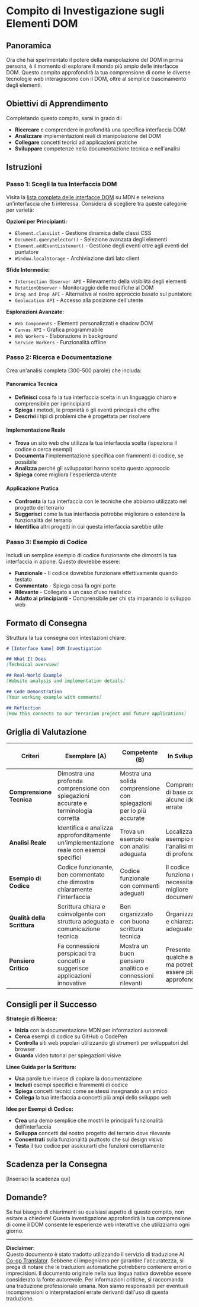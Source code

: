 <!--
CO_OP_TRANSLATOR_METADATA:
{
  "original_hash": "947ca5ce7c94aee9c7de7034e762bc17",
  "translation_date": "2025-10-22T23:30:52+00:00",
  "source_file": "3-terrarium/3-intro-to-DOM-and-closures/assignment.md",
  "language_code": "it"
}
-->
# Compito di Investigazione sugli Elementi DOM

## Panoramica

Ora che hai sperimentato il potere della manipolazione del DOM in prima persona, è il momento di esplorare il mondo più ampio delle interfacce DOM. Questo compito approfondirà la tua comprensione di come le diverse tecnologie web interagiscono con il DOM, oltre al semplice trascinamento degli elementi.

## Obiettivi di Apprendimento

Completando questo compito, sarai in grado di:
- **Ricercare** e comprendere in profondità una specifica interfaccia DOM
- **Analizzare** implementazioni reali di manipolazione del DOM
- **Collegare** concetti teorici ad applicazioni pratiche
- **Sviluppare** competenze nella documentazione tecnica e nell'analisi

## Istruzioni

### Passo 1: Scegli la tua Interfaccia DOM

Visita la [lista completa delle interfacce DOM](https://developer.mozilla.org/docs/Web/API/Document_Object_Model) su MDN e seleziona un'interfaccia che ti interessa. Considera di scegliere tra queste categorie per varietà:

**Opzioni per Principianti:**
- `Element.classList` - Gestione dinamica delle classi CSS
- `Document.querySelector()` - Selezione avanzata degli elementi
- `Element.addEventListener()` - Gestione degli eventi oltre agli eventi del puntatore
- `Window.localStorage` - Archiviazione dati lato client

**Sfide Intermedie:**
- `Intersection Observer API` - Rilevamento della visibilità degli elementi
- `MutationObserver` - Monitoraggio delle modifiche al DOM
- `Drag and Drop API` - Alternativa al nostro approccio basato sul puntatore
- `Geolocation API` - Accesso alla posizione dell'utente

**Esplorazioni Avanzate:**
- `Web Components` - Elementi personalizzati e shadow DOM
- `Canvas API` - Grafica programmabile
- `Web Workers` - Elaborazione in background
- `Service Workers` - Funzionalità offline

### Passo 2: Ricerca e Documentazione

Crea un'analisi completa (300-500 parole) che includa:

#### Panoramica Tecnica
- **Definisci** cosa fa la tua interfaccia scelta in un linguaggio chiaro e comprensibile per i principianti
- **Spiega** i metodi, le proprietà o gli eventi principali che offre
- **Descrivi** i tipi di problemi che è progettata per risolvere

#### Implementazione Reale
- **Trova** un sito web che utilizza la tua interfaccia scelta (ispeziona il codice o cerca esempi)
- **Documenta** l'implementazione specifica con frammenti di codice, se possibile
- **Analizza** perché gli sviluppatori hanno scelto questo approccio
- **Spiega** come migliora l'esperienza utente

#### Applicazione Pratica
- **Confronta** la tua interfaccia con le tecniche che abbiamo utilizzato nel progetto del terrario
- **Suggerisci** come la tua interfaccia potrebbe migliorare o estendere la funzionalità del terrario
- **Identifica** altri progetti in cui questa interfaccia sarebbe utile

### Passo 3: Esempio di Codice

Includi un semplice esempio di codice funzionante che dimostri la tua interfaccia in azione. Questo dovrebbe essere:
- **Funzionale** - Il codice dovrebbe funzionare effettivamente quando testato
- **Commentato** - Spiega cosa fa ogni parte
- **Rilevante** - Collegato a un caso d'uso realistico
- **Adatto ai principianti** - Comprensibile per chi sta imparando lo sviluppo web

## Formato di Consegna

Struttura la tua consegna con intestazioni chiare:

```markdown
# [Interface Name] DOM Investigation

## What It Does
[Technical overview]

## Real-World Example
[Website analysis and implementation details]

## Code Demonstration
[Your working example with comments]

## Reflection
[How this connects to our terrarium project and future applications]
```

## Griglia di Valutazione

| Criteri | Esemplare (A) | Competente (B) | In Sviluppo (C) | Necessita Miglioramenti (D) |
|---------|---------------|----------------|-----------------|-----------------------------|
| **Comprensione Tecnica** | Dimostra una profonda comprensione con spiegazioni accurate e terminologia corretta | Mostra una solida comprensione con spiegazioni per lo più accurate | Comprensione di base con alcune idee errate | Comprensione limitata con errori significativi |
| **Analisi Reale** | Identifica e analizza approfonditamente un'implementazione reale con esempi specifici | Trova un esempio reale con analisi adeguata | Localizza un esempio ma l'analisi manca di profondità | Connessione reale vaga o inaccurata |
| **Esempio di Codice** | Codice funzionante, ben commentato che dimostra chiaramente l'interfaccia | Codice funzionale con commenti adeguati | Il codice funziona ma necessita di una migliore documentazione | Codice con errori o spiegazione scarsa |
| **Qualità della Scrittura** | Scrittura chiara e coinvolgente con struttura adeguata e comunicazione tecnica | Ben organizzato con buona scrittura tecnica | Organizzazione e chiarezza adeguate | Organizzazione scarsa o comunicazione poco chiara |
| **Pensiero Critico** | Fa connessioni perspicaci tra concetti e suggerisce applicazioni innovative | Mostra un buon pensiero analitico e connessioni rilevanti | Presente qualche analisi ma potrebbe essere più approfondita | Evidenza limitata di pensiero critico |

## Consigli per il Successo

**Strategie di Ricerca:**
- **Inizia** con la documentazione MDN per informazioni autorevoli
- **Cerca** esempi di codice su GitHub o CodePen
- **Controlla** siti web popolari utilizzando gli strumenti per sviluppatori del browser
- **Guarda** video tutorial per spiegazioni visive

**Linee Guida per la Scrittura:**
- **Usa** parole tue invece di copiare la documentazione
- **Includi** esempi specifici e frammenti di codice
- **Spiega** concetti tecnici come se stessi insegnando a un amico
- **Collega** la tua interfaccia a concetti più ampi dello sviluppo web

**Idee per Esempi di Codice:**
- **Crea** una demo semplice che mostri le principali funzionalità dell'interfaccia
- **Sviluppa** concetti dal nostro progetto del terrario dove rilevante
- **Concentrati** sulla funzionalità piuttosto che sul design visivo
- **Testa** il tuo codice per assicurarti che funzioni correttamente

## Scadenza per la Consegna

[Inserisci la scadenza qui]

## Domande?

Se hai bisogno di chiarimenti su qualsiasi aspetto di questo compito, non esitare a chiedere! Questa investigazione approfondirà la tua comprensione di come il DOM consente le esperienze web interattive che utilizziamo ogni giorno.

---

**Disclaimer**:  
Questo documento è stato tradotto utilizzando il servizio di traduzione AI [Co-op Translator](https://github.com/Azure/co-op-translator). Sebbene ci impegniamo per garantire l'accuratezza, si prega di notare che le traduzioni automatiche potrebbero contenere errori o imprecisioni. Il documento originale nella sua lingua nativa dovrebbe essere considerato la fonte autorevole. Per informazioni critiche, si raccomanda una traduzione professionale umana. Non siamo responsabili per eventuali incomprensioni o interpretazioni errate derivanti dall'uso di questa traduzione.